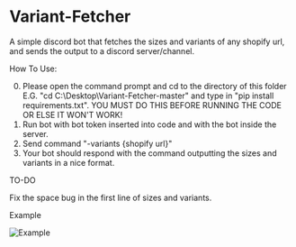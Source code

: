 # Variant-Fetcher
A simple discord bot that fetches the sizes and variants of any shopify url, and sends the output to a discord server/channel.

How  To Use:

0. Please open the command prompt and cd to the directory of this folder E.G. "cd C:\Desktop\Variant-Fetcher-master\" and type in "pip install requirements.txt". YOU MUST DO THIS BEFORE RUNNING THE CODE OR ELSE IT WON'T WORK!
1. Run bot with bot token inserted into code and with the bot inside the server.
2. Send command "-variants {shopify url}"
3. Your bot should respond with the command outputting the sizes and variants in a nice format. 

TO-DO

Fix the space bug in the first line of sizes and variants.

Example

![Example](file:///C:/Users/Ihsaan/Downloads/dcwebhook.PNG)
